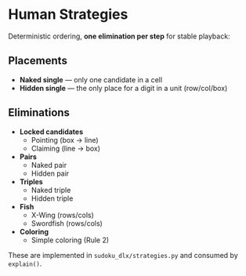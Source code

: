 # Human Strategies

Deterministic ordering, **one elimination per step** for stable playback:

## Placements
- **Naked single** — only one candidate in a cell
- **Hidden single** — the only place for a digit in a unit (row/col/box)

## Eliminations
- **Locked candidates**
  - Pointing (box → line)
  - Claiming (line → box)
- **Pairs**
  - Naked pair
  - Hidden pair
- **Triples**
  - Naked triple
  - Hidden triple
- **Fish**
  - X-Wing (rows/cols)
  - Swordfish (rows/cols)
- **Coloring**
  - Simple coloring (Rule 2)

These are implemented in `sudoku_dlx/strategies.py` and consumed by `explain()`.
